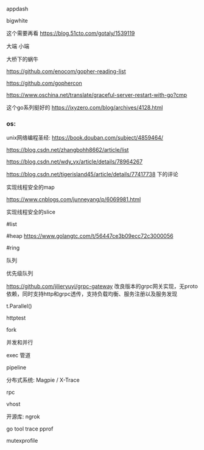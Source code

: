 appdash

bigwhite


这个需要再看 https://blog.51cto.com/gotaly/1539119


大端
小端


大桥下的蜗牛


https://github.com/enocom/gopher-reading-list


https://github.com/gophercon


https://www.oschina.net/translate/graceful-server-restart-with-go?cmp


这个go系列挺好的
https://ixyzero.com/blog/archives/4128.html


### os:
unix网络编程圣经: https://book.douban.com/subject/4859464/

https://blog.csdn.net/zhangbohh8662/article/list

https://blog.csdn.net/wdy_yx/article/details/78964267

https://blog.csdn.net/tigerisland45/article/details/77417738 下的评论

实现线程安全的map

https://www.cnblogs.com/junneyang/p/6069981.html

实现线程安全的slice

#list

#heap 
https://www.golangtc.com/t/56447ce3b09ecc72c3000056

#ring


队列


优先级队列


https://github.com/jilieryuyi/grpc-gateway 改良版本的grpc网关实现，无proto依赖，同时支持http和grpc透传，支持负载均衡、服务注册以及服务发现 


t.Parallel()

httptest

fork

并发和并行

exec 管道

pipeline

分布式系统: Magpie / X-Trace

rpc 

vhost

开源库:
ngrok

go tool trace pprof

mutexprofile

